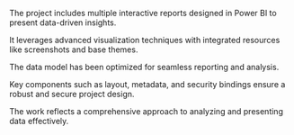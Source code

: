 
The project includes multiple interactive reports designed in Power BI to present data-driven insights.

It leverages advanced visualization techniques with integrated resources like screenshots and base themes.

The data model has been optimized for seamless reporting and analysis.

Key components such as layout, metadata, and security bindings ensure a robust and secure project design.

The work reflects a comprehensive approach to analyzing and presenting data effectively.
